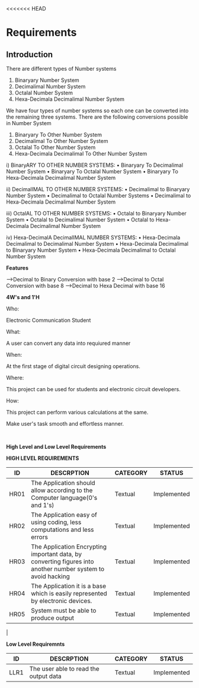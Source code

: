 <<<<<<< HEAD

# Requirements
## Introduction
There are different types of Number systems

1.	Binaryary Number System
2.	Decimalimal Number System
3.	Octalal Number System
4.	Hexa-Decimala Decimalimal Number System

We have four types of number systems so each one can be converted into the remaining three systems. There are the following conversions possible in Number System
1.	Binaryary  To Other Number System
2.	Decimalimal To Other Number System
3.	Octalal To Other Number System
4.	Hexa-Decimala Decimalimal To Other Number System

i) BinaryARY TO OTHER NUMBER SYSTEMS:
•	Binaryary To Decimalimal Number System
•	Binaryary To Octalal Number System
•	Binaryary To Hexa-Decimala Decimalimal Number System

ii) DecimalIMAL TO OTHER NUMBER SYSTEMS:
•	Decimalimal to Binaryary Number System
•	Decimalimal to Octalal Number Systems
•	Decimalimal to Hexa-Decimala Decimalimal Number System

iii) OctalAL TO OTHER NUMBER SYSTEMS:
•	Octalal to Binaryary Number System
•	Octalal to Decimalimal Number System
•	Octalal to Hexa-Decimala Decimalimal Number System

iv) Hexa-DecimalA DecimalIMAL NUMBER SYSTEMS:
•	Hexa-Decimala Decimalimal to Decimalimal Number System
•	Hexa-Decimala Decimalimal to Binaryary Number System
•	Hexa-Decimala Decimalimal to Octalal Number System

__Features__

-->Decimal to Binary Conversion with base 2
-->Decimal to Octal  Conversion with base 8
-->Decimal to Hexa Decimal with base 16

__4W's and 1'H__

Who:

Electronic Communication Student

What:

A user can convert any data into requiured manner

When:

At the first stage of digital circuit designing operations.

Where:

This project can be used for students and electronic circuit developers.

How:

This project can perform various calculations at the same.

Make user's task smooth and effortless manner.

 

__High Level  and Low Level Requirements__

__HIGH LEVEL REQUIREMENTS__

| ID    |                    DESCRPTION                                                                                                            |CATEGORY|   STATUS  |
|-------|------------------------------------------------------------------------------------------------------------------------------------------|--------|-----------|
| HR01  | The Application  should allow according to the Computer language(0's and 1's)                                                            |Textual |Implemented|   
| HR02  |  The Application easy of using coding, less computations and less errors                                                                 |Textual |Implemented|
| HR03  |  The Application Encrypting important data, by converting figures into another number system to avoid hacking                            |Textual |Implemented|
| HR04  |  The Application it is a base which is easily represented by electronic devices.                                                         |Textual |Implemented|
| HR05  |  System must be able to produce output                                                                                                   |Textual |Implemented|     
|                                           


__Low Level Requiremnts__


| ID    |                    DESCRPTION                                                                                                            |CATEGORY|   STATUS  |
|-------|------------------------------------------------------------------------------------------------------------------------------------------|--------|-----------|
|  LLR1 | The user able to read the output data                                                                                                    |Textual |Implemented|

